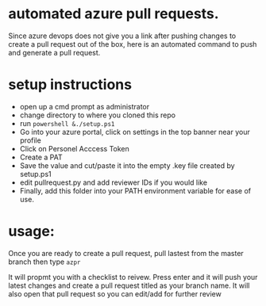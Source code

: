 # automated azure pull requests. 
Since azure devops does not give you a link after pushing changes to create a pull request out of the box, here is an automated command to push and generate a pull request.

# setup instructions

* open up a cmd prompt as administrator
* change directory to where you cloned this repo
* run `powershell &./setup.ps1`
* Go into your azure portal, click on settings in the top banner near your profile
* Click on Personel Acccess Token
* Create a PAT
* Save the value and cut/paste it into the empty .key file created by setup.ps1
* edit pullrequest.py and add reviewer IDs if you would like
* Finally, add this folder into your PATH environment variable for ease of use.

# usage:

Once you are ready to create a pull request, pull lastest from the master branch
then type
`azpr`

It will propmt you with a checklist to reivew. Press enter and it will push your latest changes and create a pull request titled as your branch name. It will also open that pull request so you can edit/add for further review
